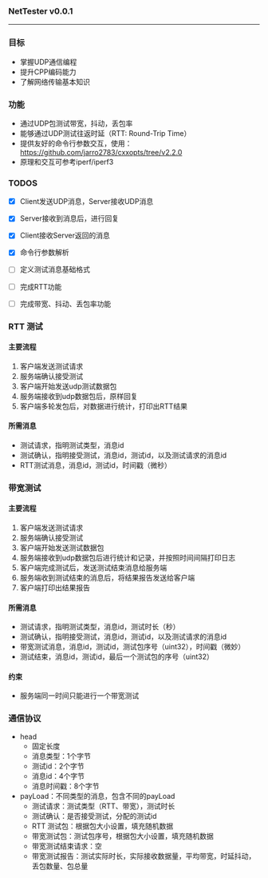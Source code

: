### NetTester v0.0.1
---


### 目标
- 掌握UDP通信编程
- 提升CPP编码能力
- 了解网络传输基本知识


### 功能
- 通过UDP包测试带宽，抖动，丢包率
- 能够通过UDP测试往返时延（RTT: Round-Trip Time）
- 提供友好的命令行参数交互，使用：https://github.com/jarro2783/cxxopts/tree/v2.2.0
- 原理和交互可参考iperf/iperf3



### TODOS
- [X] Client发送UDP消息，Server接收UDP消息
- [X] Server接收到消息后，进行回复
- [X] Client接收Server返回的消息
- [X] 命令行参数解析
- [ ] 定义测试消息基础格式
- [ ] 完成RTT功能
- [ ] 完成带宽、抖动、丢包率功能


### RTT 测试

#### 主要流程
1. 客户端发送测试请求
2. 服务端确认接受测试
3. 客户端开始发送udp测试数据包
4. 服务端接收到udp数据包后，原样回复
5. 客户端多轮发包后，对数据进行统计，打印出RTT结果

#### 所需消息
- 测试请求，指明测试类型，消息id
- 测试确认，指明接受测试，消息id，测试id，以及测试请求的消息id
- RTT测试消息，消息id，测试id，时间戳（微秒）




### 带宽测试

#### 主要流程
1. 客户端发送测试请求
2. 服务端确认接受测试
3. 客户端开始发送测试数据包
4. 服务端接收到udp数据包后进行统计和记录，并按照时间间隔打印日志
5. 客户端完成测试后，发送测试结束消息给服务端
6. 服务端收到测试结束的消息后，将结果报告发送给客户端
7. 客户端打印出结果报告

#### 所需消息
- 测试请求，指明测试类型，消息id，测试时长（秒）
- 测试确认，指明接受测试，消息id，测试id，以及测试请求的消息id
- 带宽测试消息，消息id，测试id，测试包序号（uint32），时间戳（微妙）
- 测试结束，消息id，测试id，最后一个测试包的序号（uint32）


#### 约束
- 服务端同一时间只能进行一个带宽测试




### 通信协议
- head
  - 固定长度
  - 消息类型：1个字节
  - 测试id：2个字节
  - 消息id：4个字节
  - 消息时间戳：8个字节
- payLoad：不同类型的消息，包含不同的payLoad
  - 测试请求：测试类型（RTT、带宽），测试时长
  - 测试确认：是否接受测试，分配的测试id
  - RTT 测试包：根据包大小设置，填充随机数据
  - 带宽测试包：测试包序号，根据包大小设置，填充随机数据
  - 带宽测试结束请求：空
  - 带宽测试报告：测试实际时长，实际接收数据量，平均带宽，时延抖动，丢包数量、包总量

